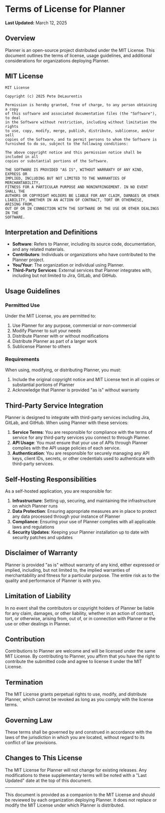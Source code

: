# Terms of License for Planner

**Last Updated:** March 12, 2025

## Overview

Planner is an open-source project distributed under the MIT License. This document outlines the terms of license, usage guidelines, and additional considerations for organizations deploying Planner.

## MIT License

```
MIT License

Copyright (c) 2025 Pete DeLaurentis

Permission is hereby granted, free of charge, to any person obtaining a copy
of this software and associated documentation files (the "Software"), to deal
in the Software without restriction, including without limitation the rights
to use, copy, modify, merge, publish, distribute, sublicense, and/or sell
copies of the Software, and to permit persons to whom the Software is
furnished to do so, subject to the following conditions:

The above copyright notice and this permission notice shall be included in all
copies or substantial portions of the Software.

THE SOFTWARE IS PROVIDED "AS IS", WITHOUT WARRANTY OF ANY KIND, EXPRESS OR
IMPLIED, INCLUDING BUT NOT LIMITED TO THE WARRANTIES OF MERCHANTABILITY,
FITNESS FOR A PARTICULAR PURPOSE AND NONINFRINGEMENT. IN NO EVENT SHALL THE
AUTHORS OR COPYRIGHT HOLDERS BE LIABLE FOR ANY CLAIM, DAMAGES OR OTHER
LIABILITY, WHETHER IN AN ACTION OF CONTRACT, TORT OR OTHERWISE, ARISING FROM,
OUT OF OR IN CONNECTION WITH THE SOFTWARE OR THE USE OR OTHER DEALINGS IN THE
SOFTWARE.
```

## Interpretation and Definitions

- **Software**: Refers to Planner, including its source code, documentation, and any related materials.
- **Contributors**: Individuals or organizations who have contributed to the Planner project.
- **You/Your**: The organization or individual using Planner.
- **Third-Party Services**: External services that Planner integrates with, including but not limited to Jira, GitLab, and GitHub.

## Usage Guidelines

### Permitted Use

Under the MIT License, you are permitted to:

1. Use Planner for any purpose, commercial or non-commercial
2. Modify Planner to suit your needs
3. Distribute Planner with or without modifications
4. Distribute Planner as part of a larger work
5. Sublicense Planner to others

### Requirements

When using, modifying, or distributing Planner, you must:

1. Include the original copyright notice and MIT License text in all copies or substantial portions of Planner
2. Acknowledge that Planner is provided "as is" without warranty

## Third-Party Service Integration

Planner is designed to integrate with third-party services including Jira, GitLab, and GitHub. When using Planner with these services:

1. **Service Terms**: You are responsible for compliance with the terms of service for any third-party services you connect to through Planner.
2. **API Usage**: You must ensure that your use of APIs through Planner complies with the API usage policies of each service.
3. **Authentication**: You are responsible for securely managing any API keys, client IDs, secrets, or other credentials used to authenticate with third-party services.

## Self-Hosting Responsibilities

As a self-hosted application, you are responsible for:

1. **Infrastructure**: Setting up, securing, and maintaining the infrastructure on which Planner runs
2. **Data Protection**: Ensuring appropriate measures are in place to protect any data processed through your instance of Planner
3. **Compliance**: Ensuring your use of Planner complies with all applicable laws and regulations
4. **Security Updates**: Keeping your Planner installation up to date with security patches and updates

## Disclaimer of Warranty

Planner is provided "as is" without warranty of any kind, either expressed or implied, including, but not limited to, the implied warranties of merchantability and fitness for a particular purpose. The entire risk as to the quality and performance of Planner is with you.

## Limitation of Liability

In no event shall the contributors or copyright holders of Planner be liable for any claim, damages, or other liability, whether in an action of contract, tort, or otherwise, arising from, out of, or in connection with Planner or the use or other dealings in Planner.

## Contribution

Contributions to Planner are welcome and will be licensed under the same MIT License. By contributing to Planner, you affirm that you have the right to contribute the submitted code and agree to license it under the MIT License.

## Termination

The MIT License grants perpetual rights to use, modify, and distribute Planner, which cannot be revoked as long as you comply with the license terms.

## Governing Law

These terms shall be governed by and construed in accordance with the laws of the jurisdiction in which you are located, without regard to its conflict of law provisions.

## Changes to This License

The MIT License for Planner will not change for existing releases. Any modifications to these supplementary terms will be noted with a "Last Updated" date at the top of this document.

---

This document is provided as a companion to the MIT License and should be reviewed by each organization deploying Planner. It does not replace or modify the MIT License under which Planner is distributed.
